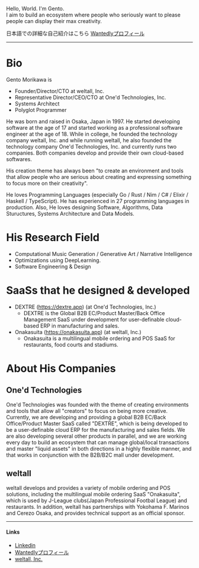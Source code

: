 Hello, World. I'm Gento.  
I aim to build an ecosystem where people who seriously want to please people can display their max creativity.  
  
日本語での詳細な自己紹介はこちら [Wantedlyプロフィール](https://www.wantedly.com/id/gentom)

---

# Bio
Gento Morikawa is
- Founder/Director/CTO at weltall, Inc.
- Representative Director/CEO/CTO at One'd Technologies, Inc.
- Systems Architect
- Polyglot Programmer

He was born and raised in Osaka, Japan in 1997.
He started developing software at the age of 17 and started working as a professional software engineer at the age of 18.
While in college, he founded the technology company weltall, Inc. and while running weltall, he also founded the technology company One'd Technologies, Inc. and currently runs two companies. Both companies develop and provide their own cloud-based softwares.

His creation theme has always been "to create an environment and tools that allow people who are serious about creating and expressing something to focus more on their creativity".

He loves Programming Languages (especially Go / Rust / Nim / C# / Elixir / Haskell / TypeScript). He has experienced in 27 programming languages in production.
Also, He loves designing Software, Algorithms, Data Stuructures, Systems Architecture and Data Models.

# His Research Field
- Computational Music Generation / Generative Art / Narrative Intelligence
- Optimizations using DeepLearning.
- Software Engineering & Design

# SaaSs that he designed & developed
- DEXTRE (https://dextre.app) (at One'd Technologies, Inc.)
  - DEXTRE is the Global B2B EC/Product Master/Back Office Management SaaS under development for user-definable cloud-based ERP in manufacturing and sales.
- Onakasuita (https://onakasuita.app) (at weltall, Inc.)
  - Onakasuita is a multilingual mobile ordering and POS SaaS for restaurants, food courts and stadiums.

# About His Companies

## One'd Technologies
One'd Technologies was founded with the theme of creating environments and tools that allow all "creators" to focus on being more creative.
Currently, we are developing and providing a global B2B EC/Back Office/Product Master SaaS called "DEXTRE", which is being developed to be a user-definable cloud ERP for the manufacturing and sales fields.
We are also developing several other products in parallel, and we are working every day to build an ecosystem that can manage global/local transactions and master "liquid assets" in both directions in a highly flexible manner, and that works in conjunction with the B2B/B2C mall under development.

## weltall
weltall develops and provides a variety of mobile ordering and POS solutions, including the multilingual mobile ordering SaaS "Onakasuita", which is used by J-League clubs(Japan Professional Footbal League) and restaurants. In addition, weltall has partnerships with Yokohama F. Marinos and Cerezo Osaka, and provides technical support as an official sponsor.

---

#### Links
- [Linkedin](https://www.linkedin.com/in/gentom/)
- [Wantedlyプロフィール](https://www.wantedly.com/id/gentom)
- [weltall, Inc.](https://weltall.com/)
